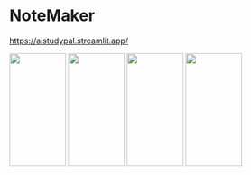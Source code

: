 # NoteMaker

https://aistudypal.streamlit.app/



<img src='https://github.com/AmmarAlzureiqi/AI-Study-Pal/assets/100096699/ec6aad00-190b-4616-b94d-67be5655ea3c' width='100' height='200'>
<img src='' width='100' height='200'>
<img src='' width='100' height='200'>
<img src='' width='100' height='200'>

